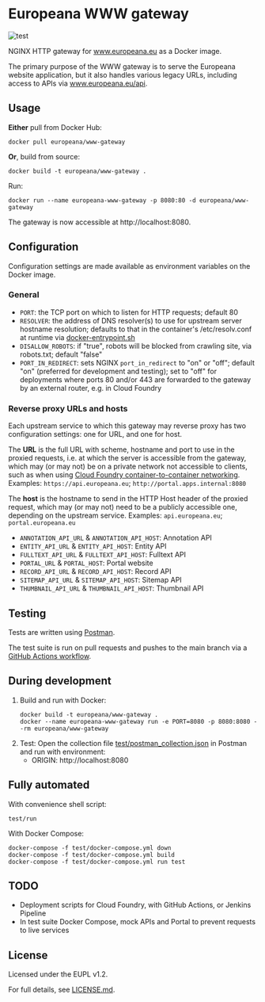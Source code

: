 # Europeana WWW gateway

![test](https://github.com/europeana/www-gateway/workflows/test/badge.svg)

NGINX HTTP gateway for www.europeana.eu as a Docker image.

The primary purpose of the WWW gateway is to serve the Europeana website
application, but it also handles various legacy URLs, including access to APIs
via www.europeana.eu/api.

## Usage

**Either** pull from Docker Hub:
```
docker pull europeana/www-gateway
```

**Or**, build from source:
```
docker build -t europeana/www-gateway .
```

Run:
```
docker run --name europeana-www-gateway -p 8080:80 -d europeana/www-gateway
```

The gateway is now accessible at http://localhost:8080.


## Configuration

Configuration settings are made available as environment variables on the Docker
image.

### General
* `PORT`: the TCP port on which to listen for HTTP requests; default 80
* `RESOLVER`: the address of DNS resolver(s) to use for upstream server hostname
  resolution; defaults to that in the container's /etc/resolv.conf at runtime
  via [docker-entrypoint.sh](./src/docker-entrypoint.sh)
* `DISALLOW_ROBOTS`: if "true", robots will be blocked from crawling site, via
  robots.txt; default "false"
* `PORT_IN_REDIRECT`: sets NGINX `port_in_redirect` to "on" or "off"; default
  "on" (preferred for development and testing); set to "off" for deployments
  where ports 80 and/or 443 are forwarded to the gateway by an external router,
  e.g. in Cloud Foundry

### Reverse proxy URLs and hosts

Each upstream service to which this gateway may reverse proxy has two configuration
settings: one for URL, and one for host.

The **URL** is the full URL with scheme, hostname and port to use in the proxied
requests, i.e. at which the server is accessible from the gateway, which may (or
may not) be on a private network not accessible to clients, such as when using
[Cloud Foundry container-to-container networking](https://docs.cloudfoundry.org/devguide/deploy-apps/cf-networking.html).
Examples: `https://api.europeana.eu`; `http://portal.apps.internal:8080`

The **host** is the hostname to send in the HTTP Host header of the proxied
request, which may (or may not) need to be a publicly accessible one, depending
on the upstream service.
Examples: `api.europeana.eu`; `portal.europeana.eu`

* `ANNOTATION_API_URL` & `ANNOTATION_API_HOST`: Annotation API
* `ENTITY_API_URL` & `ENTITY_API_HOST`: Entity API
* `FULLTEXT_API_URL` & `FULLTEXT_API_HOST`: Fulltext API
* `PORTAL_URL` & `PORTAL_HOST`: Portal website
* `RECORD_API_URL` & `RECORD_API_HOST`: Record API
* `SITEMAP_API_URL` & `SITEMAP_API_HOST`: Sitemap API
* `THUMBNAIL_API_URL` & `THUMBNAIL_API_HOST`: Thumbnail API


## Testing

Tests are written using [Postman](https://www.postman.com/).

The test suite is run on pull requests and pushes to the main branch via a
[GitHub Actions workflow](./.github/workflows/test.yml).

## During development

1. Build and run with Docker:
    ```
    docker build -t europeana/www-gateway .
    docker --name europeana-www-gateway run -e PORT=8080 -p 8080:8080 --rm europeana/www-gateway
    ```
2. Test:
    Open the collection file [test/postman_collection.json](./test/postman_collection.json)
    in Postman and run with environment:
    * ORIGIN: http://localhost:8080

## Fully automated

With convenience shell script:
```
test/run
```

With Docker Compose:
```
docker-compose -f test/docker-compose.yml down
docker-compose -f test/docker-compose.yml build
docker-compose -f test/docker-compose.yml run test
```


## TODO

* Deployment scripts for Cloud Foundry, with GitHub Actions, or Jenkins Pipeline
* In test suite Docker Compose, mock APIs and Portal to prevent requests to live
  services


## License

Licensed under the EUPL v1.2.

For full details, see [LICENSE.md](LICENSE.md).
